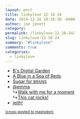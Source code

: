 ```yaml
---
layout: post
title: 𝚕𝚒𝚗𝚔𝚢𝚕𝚘𝚟𝚎 𝟷𝟸-𝟷𝟼-𝟸𝟺
date: 2024-12-16 10:10:30 -0400
author: joe jenett
category: 
permalink: /linkylove-12-16-24/
slug: linkylove-12-16-24
summary: "#𝚕𝚒𝚗𝚔𝚢𝚕𝚘𝚟𝚎"
comments: true
categories:
  - linkylove
---
```

<ul class="linkylove">
	<li><a title="It’s brand new! - by binarydigit" href="https://garden.binarydigit.city/">B's Digital Garden</a></li>
	<li><a title="an autistic storyteller " href="https://a-blue-in-a-sea-of-reds.neocities.org/">A Blue in a Sea of Reds</a></li>
	<li><a title="NOT FOR HUMAN CONSUMPTION" href="https://sugarforbrains.neocities.org/">Sugar for <small>BRAINS</small></a></li>
	<li><a title="emma" href="https://emma.omg.lol/">@emma</a><br>&#8618;<a title="written by emma" href="https://blog.hypertext.city/">Walk with me for a moment</a><br>&#8618;<a title="emma’s fine feline friend" href="https://thiscat.rocks/">This cat rocks!</a></li>
	<li><a title="jeith!" href="https://jeith.com/">jeith!</a></li>
</ul>

<a href="https://brid.gy/publish/mastodon"><small>(cross-posted to mastodon)</small></a>